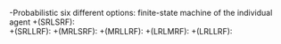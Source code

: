 -Probabilistic six different options: finite-state machine of the individual agent
          +(SRLSRF):   
          +(SRLLRF):
          +(MRLSRF): 
          +(MRLLRF): 
          +(LRLMRF): 
          +(LRLLRF): 
